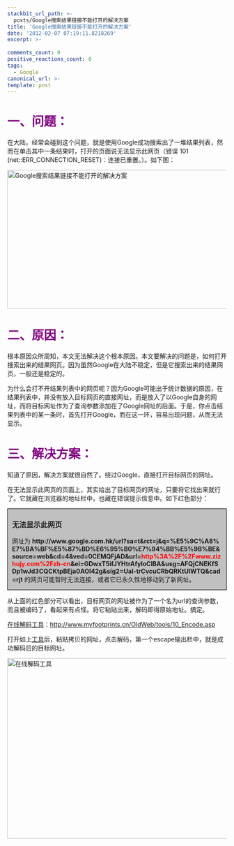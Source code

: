 ```yaml
---
stackbit_url_path: >-
  posts/Google搜索结果链接不能打开的解决方案
title: 'Google搜索结果链接不能打开的解决方案'
date: '2012-02-07 07:19:11.8218269'
excerpt: >-
  
comments_count: 0
positive_reactions_count: 0
tags: 
  - Google
canonical_url: >-
template: post
---
```

<h1><font color="#800080">一、问题：</font></h1>  <p>在大陆，经常会碰到这个问题，就是使用Google成功搜索出了一堆结果列表，然而在单击其中一条结果时，打开的页面说无法显示此网页（错误 101 (net::ERR_CONNECTION_RESET)：连接已重置。）。如下图：</p>  <p><a href="http://www.zizhujy.com/blog/image.axd?picture=image_438.png"><img style="border-right-width: 0px; display: inline; border-top-width: 0px; border-bottom-width: 0px; border-left-width: 0px" title="Google搜索结果链接不能打开的解决方案" border="0" alt="Google搜索结果链接不能打开的解决方案" src="http://www.zizhujy.com/blog/image.axd?picture=image_thumb_172.png" width="551" height="318" /></a> </p>  <h1><font color="#800080">二、原因：</font></h1>  <p>根本原因众所周知，本文无法解决这个根本原因。本文要解决的问题是，如何打开搜索出来的结果网页。因为虽然Google在大陆不稳定，但是它搜索出来的结果网页，一般还是稳定的。</p>  <p>为什么会打不开结果列表中的网页呢？因为Google可能出于统计数据的原因，在结果列表中，并没有放入目标网页的直接网址，而是放入了以Google自身的网址，而将目标网址作为了查询参数添加在了Google网址的后面。于是，你点击结果列表中的某一条时，首先打开Google，而在这一环，容易出现问题，从而无法显示。</p>  <h1><font color="#800080">三、解决方案：</font></h1>  <p>知道了原因，解决方案就很自然了。绕过Google，直接打开目标网页的网址。</p>  <p>在无法显示此网页的页面上，其实给出了目标网页的网址，只要将它找出来就行了。它就藏在浏览器的地址栏中，也藏在错误提示信息中。如下红色部分：</p>  <div style="border-bottom: black 1px solid; border-left: black 1px solid; padding-bottom: 0px; background-color: silver; padding-left: 10px; padding-right: 10px; border-top: black 1px solid; border-right: black 1px solid; padding-top: 0px">   <h3>无法显示此网页</h3>    <p>网址为 <strong style="word-break: break-all">http://www.google.com.hk/url?sa=t&amp;rct=j&amp;q=%E5%9C%A8%E7%BA%BF%E5%87%BD%E6%95%B0%E7%94%BB%E5%9B%BE&amp;source=web&amp;cd=4&amp;ved=0CEMQFjAD&amp;url=<font color="#ff0000">http%3A%2F%2Fwww.zizhujy.com%2Fzh-cn</font>&amp;ei=GDwxT5ifJYHtrAfyloCIBA&amp;usg=AFQjCNEKfSDp1wJd3CQCKtpBEja0AOI42g&amp;sig2=UaI-trCvcuCRbQRKtUlWTQ&amp;cad=rjt</strong> 的网页可能暂时无法连接，或者它已永久性地移动到了新网址。</p> </div>  <p>从上面的红色部分可以看出，目标网页的网址被作为了一个名为url的查询参数，而且被编码了，看起来有点怪。将它粘贴出来，解码即得原始地址。搞定。</p>  <p><a title="在线解码工具" href="http://www.myfootprints.cn/OldWeb/tools/10_Encode.asp" target="_blank">在线解码工具</a>：<a href="http://www.myfootprints.cn/OldWeb/tools/10_Encode.asp">http://www.myfootprints.cn/OldWeb/tools/10_Encode.asp</a></p>  <p>打开如上<a title="在线解码工具" href="http://www.myfootprints.cn/OldWeb/tools/10_Encode.asp" target="_blank">工具</a>后，粘贴拷贝的网址，点击解码，第一个escape输出栏中，就是成功解码后的目标网址。</p>  <p><a title="在线解码工具" href="http://www.myfootprints.cn/OldWeb/tools/10_Encode.asp"><img style="border-right-width: 0px; display: inline; border-top-width: 0px; border-bottom-width: 0px; border-left-width: 0px" title="在线解码工具" border="0" alt="在线解码工具" src="http://www.zizhujy.com/blog/image.axd?picture=image_439.png" width="511" height="414" /></a></p>